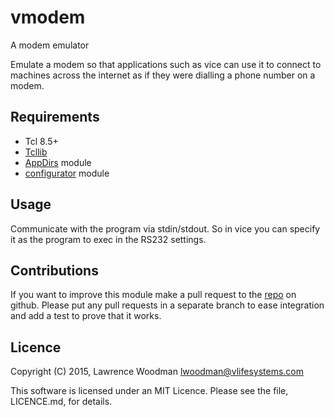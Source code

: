 vmodem
======
A modem emulator

Emulate a modem so that applications such as vice can use it to connect to machines across the internet as if they were dialling a phone number on a modem.

Requirements
------------
*  Tcl 8.5+
*  [Tcllib](http://core.tcl.tk/tcllib/home)
*  [AppDirs](https://github.com/LawrenceWoodman/appdirs_tcl) module
*  [configurator](https://github.com/LawrenceWoodman/configurator_tcl) module

Usage
-----
Communicate with the program via stdin/stdout.  So in vice you can specify it as the program to exec in the RS232 settings.

Contributions
-------------
If you want to improve this module make a pull request to the [repo](https://github.com/LawrenceWoodman/vmodem) on github.  Please put any pull requests in a separate branch to ease integration and add a test to prove that it works.

Licence
-------
Copyright (C) 2015, Lawrence Woodman <lwoodman@vlifesystems.com>

This software is licensed under an MIT Licence.  Please see the file, LICENCE.md, for details.

